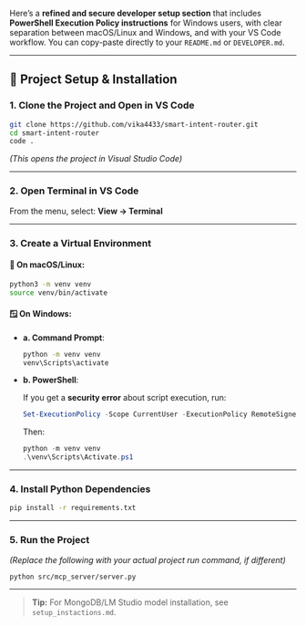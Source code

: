 Here’s a **refined and secure developer setup section** that includes **PowerShell Execution Policy instructions** for Windows users, with clear separation between macOS/Linux and Windows, and with your VS Code workflow. You can copy-paste directly to your `README.md` or `DEVELOPER.md`.

---

## 🚀 Project Setup & Installation

### 1. **Clone the Project and Open in VS Code**

```bash
git clone https://github.com/vika4433/smart-intent-router.git
cd smart-intent-router
code .
```

*(This opens the project in Visual Studio Code)*

---

### 2. **Open Terminal in VS Code**

From the menu, select:
**View → Terminal**

---

### 3. **Create a Virtual Environment**

#### 🧪 On **macOS/Linux**:

```bash
python3 -m venv venv
source venv/bin/activate
```

#### 🪟 On **Windows**:

* **a. Command Prompt**:

  ```cmd
  python -m venv venv
  venv\Scripts\activate
  ```
* **b. PowerShell**:

  If you get a **security error** about script execution, run:

  ```powershell
  Set-ExecutionPolicy -Scope CurrentUser -ExecutionPolicy RemoteSigned
  ```

  Then:

  ```powershell
  python -m venv venv
  .\venv\Scripts\Activate.ps1
  ```

---

### 4. **Install Python Dependencies**

```bash
pip install -r requirements.txt
```

---

### 5. **Run the Project**

*(Replace the following with your actual project run command, if different)*

```bash
python src/mcp_server/server.py
```

---

> **Tip:**
> For MongoDB/LM Studio model installation, see `setup_instactions.md`.


